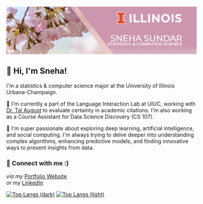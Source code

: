 ![image](https://github.com/snehasund/snehasund/blob/main/linkedin-banner-image-5.png)

<h2> 💌 Hi, I'm Sneha!</h2>

I'm a statistics & computer science major at the University of Illinois Urbana-Champaign.

💛 I'm currently a part of the Language Interaction Lab at UIUC, working with [Dr. Tal August](https://talaugust.github.io/) to evaluate certainty in academic citations. I'm also working as a Course Assistant for Data Science Discovery (CS 107). 

💭 I'm super passionate about exploring deep learning, artificial intelligence, and social computing. I'm always trying to delve deeper into understanding complex algorithms, enhancing predictive models, and finding innovative ways to present insights from data.

### 🔗 Connect with me :)
*via my* [Portfolio Website](http://snehasund.github.io)
<br>
*or my* [LinkedIn](https://linkedin.com/in/sneha-sundar26)



[![Top Langs (dark)](https://github-readme-stats-git-masterrstaa-rickstaa.vercel.app/api/top-langs/?username=snehasund&theme=transparent&text_color=ffffff&title_color=ffffff&langs_count=8&size_weight=0.3&count_weight=0.7&layout=compact#gh-dark-mode-only)](https://github.com/anuraghazra/github-readme-stats#gh-dark-mode-only)
[![Top Langs (light)](https://github-readme-stats-git-masterrstaa-rickstaa.vercel.app/api/top-langs/?username=snehasund&theme=transparent&text_color=000000&title_color=000000&langs_count=8&size_weight=0.3&count_weight=0.7&layout=compact#gh-light-mode-only)](https://github.com/anuraghazra/github-readme-stats#gh-light-mode-only)






<!--
**snehasund/snehasund** is a ✨ _special_ ✨ repository because its `README.md` (this file) appears on your GitHub profile.

Here are some ideas to get you started:

- 🔭 I’m currently working on ...
- 🌱 I’m currently learning ...
- 👯 I’m looking to collaborate on ...
- 🤔 I’m looking for help with ...
- 💬 Ask me about ...
- 📫 How to reach me: ...
- 😄 Pronouns: ...
- ⚡ Fun fact: ...
-->
